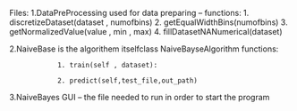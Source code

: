 Files: 
1.DataPreProcessing used for data preparing – functions:
				1. discretizeDataset(dataset , numofbins)
				2. getEqualWidthBins(numofbins)
				3. getNormalizedValue(value , min , max)
				4. fillDatasetNANumerical(dataset)

2.NaiveBase is the algorithem itselfclass NaiveBayseAlgorithm functions:
				
				1. train(self , dataset):

				2. predict(self,test_file,out_path)

3.NaiveBayes GUI – the file needed to run in order to start the program
